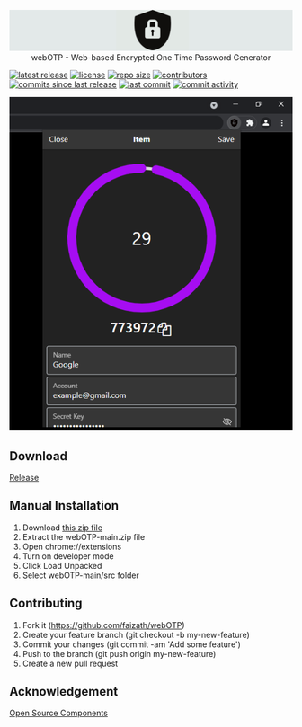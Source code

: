 <p align="center">
<a href="https://github.com/faizath/webOTP"><img src="logo.png" /></a>
webOTP - Web-based Encrypted One Time Password Generator
</p>

[![latest release](https://img.shields.io/github/release/faizath/webOTP.svg)](https://github.com/faizath/webOTP/releases)
[![license](https://img.shields.io/github/license/faizath/webOTP.svg)](https://github.com/faizath/webOTP/blob/main/LICENSE)
[![repo size](https://img.shields.io/github/repo-size/faizath/webOTP.svg)](https://github.com/faizath/webOTP)
[![contributors](https://img.shields.io/github/contributors/faizath/webOTP.svg)](https://github.com/faizath/webOTP/graphs/contributors)
[![commits since last release](https://img.shields.io/github/commits-since/faizath/webOTP/latest.svg)](https://github.com/faizath/webOTP/commits/main)
[![last commit](https://img.shields.io/github/last-commit/faizath/webOTP.svg)](https://github.com/faizath/webOTP/commits/main)
[![commit activity](https://img.shields.io/github/commit-activity/y/faizath/webOTP.svg)](https://github.com/faizath/webOTP/commits/main)

![screenshot-1](https://raw.githubusercontent.com/faizath/webOTP/main/webOTP_screenshot-1.png)

## Download

[Release](https://github.com/faizath/webOTP/releases)

## Manual Installation

1. Download [this zip file](https://github.com/faizath/webOTP/archive/refs/heads/main.zip)
2. Extract the webOTP-main.zip file
3. Open chrome://extensions
4. Turn on developer mode
5. Click Load Unpacked
6. Select webOTP-main/src folder

## Contributing
1.  Fork it (https://github.com/faizath/webOTP)
2.  Create your feature branch (git checkout -b my-new-feature)
3.  Commit your changes (git commit -am 'Add some feature')
4.  Push to the branch (git push origin my-new-feature)
5.  Create a new pull request

## Acknowledgement
[Open Source Components](https://github.com/faizath/webOTP/blob/main/open-source-components.md)
